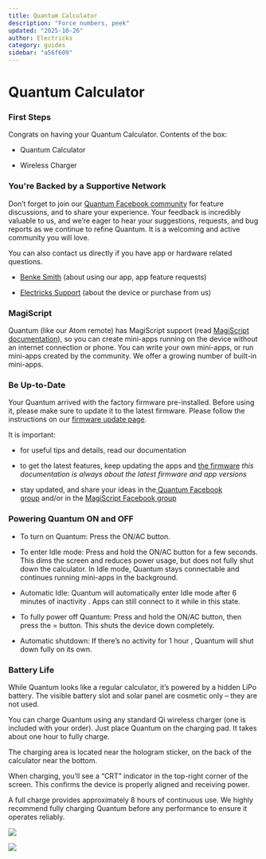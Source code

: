 ```yaml
---
title: Quantum Calculator
description: "Force numbers, peek"
updated: "2025-10-26"
author: Electricks
category: guides
sidebar: "a56f609"
---
```


# Quantum Calculator

### First Steps

Congrats on having your Quantum Calculator. Contents of the box:

- Quantum Calculator

- Wireless Charger

### You're Backed by a Supportive Network

Don’t forget to join our [Quantum Facebook community](https://www.facebook.com/groups/quantumcalc) for feature discussions, and to share your experience. Your feedback is incredibly valuable to us, and we’re eager to hear your suggestions, requests, and bug reports as we continue to refine Quantum. It is a welcoming and active community you will love.

You can also contact us directly if you have app or hardware related questions.

- [Benke Smith](https://m.me/benke.smith) (about using our app, app feature requests)

- [Electricks Support](https://electricks.info/contact-us/) (about the device or purchase from us)

### MagiScript

Quantum (like our Atom remote) has MagiScript support (read [MagiScript documentation](https://electricks.info/docs/magiscript/)), so you can create mini-apps running on the device without an internet connection or phone. You can write your own mini-apps, or run mini-apps created by the community. We offer a growing number of built-in mini-apps.

### Be Up-to-Date

Your Quantum arrived with the factory firmware pre-installed. Before using it, please make sure to update it to the latest firmware. Please follow the instructions on our [firmware update page](https://electricks.info/docs/quantum/firmware-upgrade/).

It is important:

- for useful tips and details, read our documentation

- to get the latest features, keep updating the apps and [the firmware](https://electricks.info/docs/quantum/firmware-upgrade/)
*this documentation is always about the latest firmware and app versions*

- stay updated, and share your ideas in the[ Quantum Facebook group](https://www.facebook.com/groups/quantumcalc) and/or in the [MagiScript Facebook group](https://www.facebook.com/groups/magiscript)

### Powering Quantum ON and OFF

- To turn on Quantum: Press the ON/AC button.

- To enter Idle mode: Press and hold the ON/AC button for a few seconds. This dims the screen and reduces power usage, but does not fully shut down the calculator. In Idle mode, Quantum stays connectable and continues running mini-apps in the background.

- Automatic Idle: Quantum will automatically enter Idle mode after 6 minutes of inactivity . Apps can still connect to it while in this state.

- To fully power off Quantum: Press and hold the ON/AC button, then press the = button. This shuts the device down completely.

- Automatic shutdown: If there’s no activity for 1 hour , Quantum will shut down fully on its own.

### Battery Life

While Quantum looks like a regular calculator, it’s powered by a hidden LiPo battery. The visible battery slot and solar panel are cosmetic only – they are not used.

You can charge Quantum using any standard Qi wireless charger (one is included with your order). Just place Quantum on the charging pad. It takes about one hour to fully charge.

The charging area is located near the hologram sticker, on the back of the calculator near the bottom.

When charging, you’ll see a “CRT” indicator in the top-right corner of the screen. This confirms the device is properly aligned and receiving power.

A full charge provides approximately 8 hours of continuous use. We highly recommend fully charging Quantum before any performance to ensure it operates reliably.

![](https://electricks.info/wp-content/uploads/2025/07/szamologep-848x1024.jpg)

![](https://electricks.info/wp-content/uploads/2025/07/szamologep2-819x1024.jpg)
